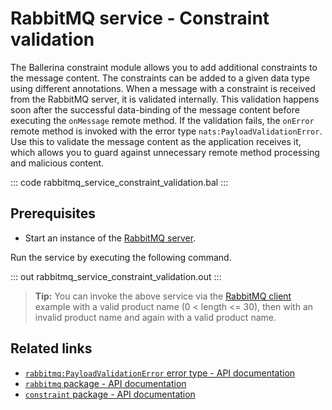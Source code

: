 # RabbitMQ service - Constraint validation

The Ballerina constraint module allows you to add additional constraints to the message content. The constraints can be added to a given data type using different annotations. When a message with a constraint is received from the RabbitMQ server, it is validated internally. This validation happens soon after the successful data-binding of the message content before executing the `onMessage` remote method. If the validation fails, the `onError` remote method is invoked with the error type `nats:PayloadValidationError`. Use this to validate the message content as the application receives it, which allows you to guard against unnecessary remote method processing and malicious content.

::: code rabbitmq_service_constraint_validation.bal :::

## Prerequisites
- Start an instance of the [RabbitMQ server](https://www.rabbitmq.com/download.html). 

Run the service by executing the following command.

::: out rabbitmq_service_constraint_validation.out :::

>**Tip:** You can invoke the above service via the [RabbitMQ client](/learn/by-example/rabbitmq-producer/) example with a valid product name (0 < length <= 30), then with an invalid product name and again with a valid product name.

## Related links
- [`rabbitmq:PayloadValidationError` error type - API documentation](https://lib.ballerina.io/ballerinax/rabbitmq/latest#PayloadValidationError)
- [`rabbitmq` package - API documentation](https://lib.ballerina.io/ballerinax/rabbitmq/latest)
- [`constraint` package - API documentation](https://lib.ballerina.io/ballerina/constraint/latest)

